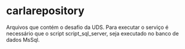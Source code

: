 # carlarepository

Arquivos que contém o desafio da UDS.
Para executar o serviço é necessário que o script script_sql_server, seja executado no banco de dados MsSql.
 